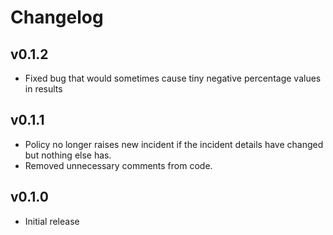 # Changelog

## v0.1.2

- Fixed bug that would sometimes cause tiny negative percentage values in results

## v0.1.1

- Policy no longer raises new incident if the incident details have changed but nothing else has.
- Removed unnecessary comments from code.

## v0.1.0

- Initial release
